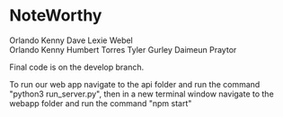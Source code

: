 # NoteWorthy
Orlando Kenny
Dave
Lexie Webel  
Orlando Kenny
Humbert Torres
Tyler Gurley
Daimeun Praytor


Final  code is on  the develop branch. 

To run our web app navigate to the api folder and run  the command "python3 run_server.py", then in  a new terminal window navigate to the webapp folder and run the command "npm start"
